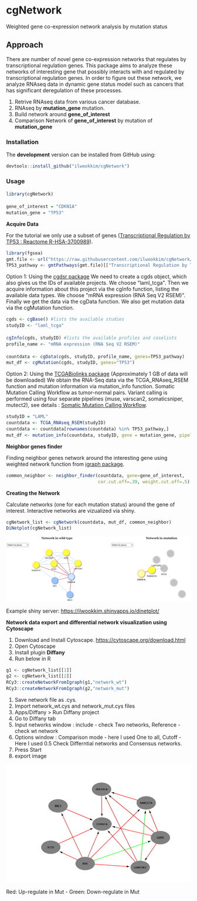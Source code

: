 # **cgNetwork**
Weighted gene co-expression network analysis by mutation status

## **Approach**
There are number of novel gene co-expression networks that regulates by transcriptional regulation genes. This package aims to analyze these networks of interesting gene that possibly interacts with and regulated by transcriptional regulation genes. In order to figure out these network, we analyze RNAseq data in dynamic gene status model such as cancers that has significant deregulation of these processes. 

  1. Retrive RNAseq data from various cancer database.
  1. RNAseq by **mutation_gene** mutation.
  1. Build network around **gene_of_interest**
  1. Comparison Network of **gene_of_interest** by mutation of **mutation_gene** 

### Installation

The **development** version can be installed from GitHub using:

``` r
devtools::install_github("ilwookkim/cgNetwork")
```

### Usage

``` r
library(cgNetwork)

gene_of_interest = "CDKN1A"
mutation_gene = "TP53"
```

**Acquire Data**

For the tutorial we only use a subset of genes ([Transcriptional Regulation by TP53 : Reactome R-HSA-3700989](https://reactome.org/content/detail/R-HSA-3700989)).
``` r 
library(fgsea)
gmt.file <- url("https://raw.githubusercontent.com/ilwookkim/cgNetwork/main/inst/extdata/ReactomePathways.gmt", method="libcurl")
TP53_pathway <- gmtPathways(gmt.file)[["Transcriptional Regulation by TP53"]]
```

Option 1: Using the [cgdsr package](https://cran.r-project.org/web/packages/cgdsr/index.html)
We need to create a cgds object, which also gives us the IDs of available projects. We choose "laml_tcga". Then we acquire information about this project via the cgInfo function, listing the available data types. We choose "mRNA expression (RNA Seq V2 RSEM)". Finally we get the data via the cgData function. We also get mutation data via the cgMutation function.
```r
cgds <- cgBase() #lists the available studies
studyID <- "laml_tcga"

cgInfo(cgds, studyID) #lists the available profiles and caselists
profile_name <- "mRNA expression (RNA Seq V2 RSEM)"

countdata <- cgData(cgds, studyID, profile_name, genes=TP53_pathway)
mut_df <- cgMutation(cgds, studyID, genes="TP53")
```

Option 2: Using the [TCGABiolinks package](https://bioconductor.org/packages/release/bioc/html/TCGAbiolinks.html) (Approximately 1 GB of data will be downloaded)
We obtain the RNA-Seq data via the TCGA_RNAseq_RSEM function and mutation information via mutation_info function. Somatic Mutation Calling Workflow as tumor-normal pairs. Variant calling is performed using four separate pipelines (muse, varscan2, somaticsniper, mutect2), see details : [Somatic Mutation Calling Workflow](https://docs.gdc.cancer.gov/Data/Bioinformatics_Pipelines/DNA_Seq_Variant_Calling_Pipeline/#somatic-variant-calling-workflow).
```r
studyID = "LAML"
countdata <- TCGA_RNAseq_RSEM(studyID)
countdata <- countdata[rownames(countdata) %in% TP53_pathway,]
mut_df <- mutation_info(countdata, studyID, gene = mutation_gene, pipeline = "mutect2")
```

**Neighbor genes finder**

Finding neighbor genes network around the interesting gene using weighted network function from [igraph package](https://igraph.org/r/).

``` r
common_neighbor <- neighbor_finder(countdata, gene=gene_of_interest,
                                   cor.cut.off=.39, weight.cut.off=.5)                            
```

**Creating the Network**

Calculate networks (one for each mutation status) around the gene of interest. Interactive networks are vizualized via shiny.
``` r
cgNetwork_list <- cgNetwork(countdata, mut_df, common_neighbor)
DiNetplot(cgNetwork_list)
```

<img src="inst/extdata/DiNetwork_example.png"/>

Example shiny server: https://ilwookkim.shinyapps.io/dinetplot/


**Network data export and differential network visualization using Cytoscape**

  1. Download and Install Cytoscape.
    https://cytoscape.org/download.html
  1. Open Cytoscape
  1. Install plugin **Diffany**
  1. Run below in R
  ``` r
  g1 <- cgNetwork_list[[1]]
  g2 <- cgNetwork_list[[2]]
  RCy3::createNetworkFromIgraph(g1,"network_wt")
  RCy3::createNetworkFromIgraph(g2,"network_mut")
  ```
  1. Save network file as .cys.
  1. Import network_wt.cys and network_mut.cys files
  1. Apps/Diffany > Run Diffany project
  1. Go to Diffany tab
  1. Input networks window : include - check Two networks, Reference - check wt network
  1. Options window : Comparison mode - here I used One to all, Cutoff - Here I used 0.5 Check Differntial networks and Consensus networks.
  1. Press Start
  1. export image

<img src="inst/extdata/cytoscape_Diffany_example.png"/>

  Red: Up-regulate in Mut - Green: Down-regulate in Mut
